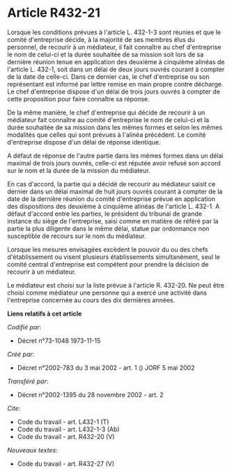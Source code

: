 # Article R432-21

Lorsque les conditions prévues à l'article L. 432-1-3 sont réunies et que le comité d'entreprise décide, à la majorité de ses
membres élus du personnel, de recourir à un médiateur, il fait connaître au chef d'entreprise le nom de celui-ci et la durée
souhaitée de sa mission soit lors de sa dernière réunion tenue en application des deuxième à cinquième alinéas de l'article
L. 432-1, soit dans un délai de deux jours ouvrés courant à compter de la date de celle-ci. Dans ce dernier cas, le chef
d'entreprise ou son représentant est informé par lettre remise en main propre contre décharge. Le chef d'entreprise dispose
d'un délai de trois jours ouvrés à compter de cette proposition pour faire connaître sa réponse.

De la même manière, le chef d'entreprise qui décide de recourir à un médiateur fait connaître au comité d'entreprise le nom
de celui-ci et la durée souhaitée de sa mission dans les mêmes formes et selon les mêmes modalités que celles qui sont
prévues à l'alinéa précédent. Le comité d'entreprise dispose d'un délai de réponse identique.

A défaut de réponse de l'autre partie dans les mêmes formes dans un délai maximal de trois jours ouvrés, celle-ci est réputée
avoir refusé son accord sur le nom et la durée de la mission du médiateur.

En cas d'accord, la partie qui a décidé de recourir au médiateur saisit ce dernier dans un délai maximal de huit jours ouvrés
courant à compter de la date de la dernière réunion du comité d'entreprise prévue en application des dispositions des
deuxième à cinquième alinéas de l'article L. 432-1. A défaut d'accord entre les parties, le président du tribunal de grande
instance du siège de l'entreprise, saisi comme en matière de référé par la partie la plus diligente dans le même délai,
statue par ordonnance non susceptible de recours sur le nom du médiateur.

Lorsque les mesures envisagées excèdent le pouvoir du ou des chefs d'établissement ou visent plusieurs établissements
simultanément, seul le comité central d'entreprise est compétent pour prendre la décision de recourir à un médiateur.

Le médiateur est choisi sur la liste prévue à l'article R. 432-20. Ne peut être choisi comme médiateur une personne qui a
exercé une activité dans l'entreprise concernée au cours des dix dernières années.

**Liens relatifs à cet article**

_Codifié par_:

  - Décret n°73-1048 1973-11-15

_Créé par_:

  - Décret n°2002-783 du 3 mai 2002 - art. 1 () JORF 5 mai 2002

_Transféré par_:

  - Décret n°2002-1395 du 28 novembre 2002 - art. 2

_Cite_:

  - Code du travail - art. L432-1 (T)
  - Code du travail - art. L432-1-3 (Ab)
  - Code du travail - art. R432-20 (V)

_Nouveaux textes_:

  - Code du travail - art. R432-27 (V)
